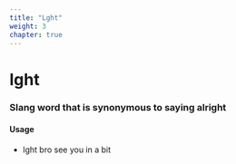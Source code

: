 ```yaml
---
title: "Lght"
weight: 3
chapter: true
---
```


# lght

### Slang word that is synonymous to saying **alright**

#### Usage

* lght bro see you in a bit
